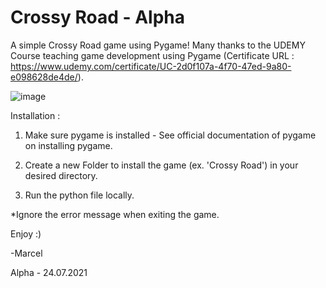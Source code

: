 # Crossy Road - Alpha
A simple Crossy Road game using Pygame! Many thanks to the UDEMY Course teaching game development using Pygame (Certificate URL : https://www.udemy.com/certificate/UC-2d0f107a-4f70-47ed-9a80-e098628de4de/).

![image](https://github.com/marcelmunaba/Crossy-Road---Alpha/assets/70313979/b8753777-9794-4fc7-bc90-5d8c84994153)

Installation : 

1. Make sure pygame is installed - See official documentation of pygame on installing pygame.

2. Create a new Folder to install the game (ex. 'Crossy Road') in your desired directory.

3. Run the python file locally.

*Ignore the error message when exiting the game.

Enjoy :) 


-Marcel

Alpha - 24.07.2021
